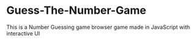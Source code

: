 # Guess-The-Number-Game
This is a Number Guessing game browser game made in JavaScript with interactive UI 
